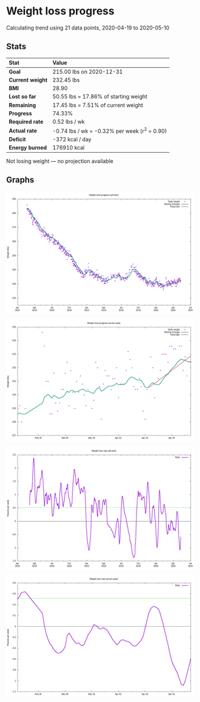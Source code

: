 # Weight loss progress

Calculating trend using 21 data points, 2020-04-19 to 2020-05-10

## Stats

Stat|Value
:-|:-
**Goal**|215.00 lbs on 2020-12-31
**Current weight**|232.45 lbs
**BMI**|28.90
**Lost so far**|50.55 lbs = 17.86% of starting weight
**Remaining**|17.45 lbs =  7.51% of current  weight
**Progress**|74.33%
**Required rate**|0.52 lbs / wk
**Actual rate**|-0.74 lbs / wk = -0.32% per week  (r<sup>2</sup> = 0.90)
**Deficit**|-372 kcal / day
**Energy burned**|176910 kcal

Not losing weight &mdash; no projection available

## Graphs

![](weight-graph-alltime.png)

![](weight-graph-recent.png)

![](rate-graph-alltime.png)

![](rate-graph-recent.png)
